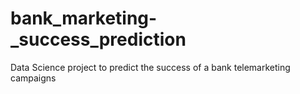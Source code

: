 # bank_marketing-_success_prediction
Data Science project to  predict the success of a bank telemarketing campaigns
